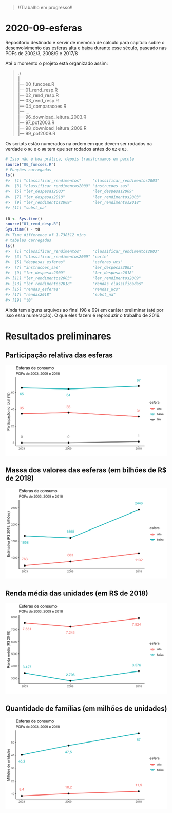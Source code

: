 
<!-- README.md is generated from README.Rmd. Please edit that file -->

> \!\!Trabalho em progresso\!\!

# 2020-09-esferas

<!-- badges: start -->

<!-- badges: end -->

Repositório destinado e servir de memória de cálculo para capítulo sobre
o desenvolvimento das esferas alta e baixa durante esse século, paseado
nas POFs de 2002/3, 2008/9 e 2017/8

Até o momento o projeto está organizado assim:

> ./  
> |  
> |— 00\_funcoes.R  
> |— 01\_rend\_resp.R  
> |— 02\_rend\_resp.R  
> |— 03\_rend\_resp.R  
> |— 04\_comparacoes.R  
> |— …  
> |— 96\_download\_leitura\_2003.R  
> |— 97\_pof2003.R  
> |— 98\_download\_leitura\_2009.R  
> |— 99\_pof2009.R

Os scripts estão numerados na ordem em que devem ser rodados na verdade
o `96` e o `98` tem que ser rodados antes do `02` e `03`.

``` r
# Isso não é boa prática, depois transformamos em pacote
source("00_funcoes.R")
# Funções carregadas
ls()
#>  [1] "classificar_rendimentos"     "classificar_rendimentos2003"
#>  [3] "classificar_rendimentos2009" "instrucoes_sas"             
#>  [5] "ler_despesas2003"            "ler_despesas2009"           
#>  [7] "ler_despesas2018"            "ler_rendimentos2003"        
#>  [9] "ler_rendimentos2009"         "ler_rendimentos2018"        
#> [11] "subst_na"

t0 <- Sys.time()
source("01_rend_desp.R")
Sys.time() - t0
#> Time difference of 1.738312 mins
# tabelas carregadas
ls()
#>  [1] "classificar_rendimentos"     "classificar_rendimentos2003"
#>  [3] "classificar_rendimentos2009" "corte"                      
#>  [5] "despesas_esferas"            "esferas_ucs"                
#>  [7] "instrucoes_sas"              "ler_despesas2003"           
#>  [9] "ler_despesas2009"            "ler_despesas2018"           
#> [11] "ler_rendimentos2003"         "ler_rendimentos2009"        
#> [13] "ler_rendimentos2018"         "rendas_classificadas"       
#> [15] "rendas_esferas"              "rendas_ucs"                 
#> [17] "rendas2018"                  "subst_na"                   
#> [19] "t0"
```

Ainda tem alguns arquivos ao final (98 e 99) em caráter preliminar (até
por isso essa numeração). O que eles fazem é reproduzir o trabalho de
2016.

# Resultados preliminares

## Participação relativa das esferas

![](imagens/relativo.png)

## Massa dos valores das esferas (em bilhões de R$ de 2018)

![](imagens/massas.png)

## Renda média das unidades (em R$ de 2018)

![](imagens/media.png)

## Quantidade de famílias (em milhões de unidades)

![](imagens/unidades.png)
